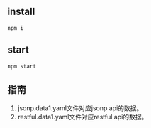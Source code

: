 ## install

```
npm i
```

## start

```
npm start
```

## 指南
1. jsonp.data1.yaml文件对应jsonp api的数据。
2. restful.data1.yaml文件对应restful api的数据。












